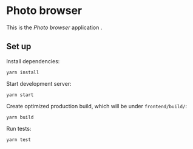 # Photo browser

This is the *Photo browser* application .

## Set up

Install dependencies:
```
yarn install
```

Start development server:
```
yarn start
```

Create optimized production build, which will be under `frontend/build/`:
```
yarn build
```

Run tests:
```
yarn test
```
